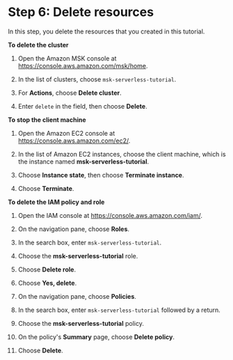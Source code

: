 # Step 6: Delete resources<a name="delete-resources"></a>

In this step, you delete the resources that you created in this tutorial\.

**To delete the cluster**

1. Open the Amazon MSK console at [https://console\.aws\.amazon\.com/msk/home](https://console.aws.amazon.com/msk/home)\.

1. In the list of clusters, choose `msk-serverless-tutorial`\.

1. For **Actions**, choose **Delete cluster**\.

1. Enter `delete` in the field, then choose **Delete**\.

**To stop the client machine**

1. Open the Amazon EC2 console at [https://console\.aws\.amazon\.com/ec2/](https://console.aws.amazon.com/ec2/)\.

1. In the list of Amazon EC2 instances, choose the client machine, which is the instance named **msk\-serverless\-tutorial**\.

1. Choose **Instance state**, then choose **Terminate instance**\.

1. Choose **Terminate**\.

**To delete the IAM policy and role**

1. Open the IAM console at [https://console\.aws\.amazon\.com/iam/](https://console.aws.amazon.com/iam/)\.

1. On the navigation pane, choose **Roles**\.

1. In the search box, enter `msk-serverless-tutorial`\.

1. Choose the **msk\-serverless\-tutorial** role\.

1. Choose **Delete role**\.

1. Choose **Yes, delete**\.

1. On the navigation pane, choose **Policies**\.

1. In the search box, enter `msk-serverless-tutorial` followed by a return\.

1. Choose the **msk\-serverless\-tutorial** policy\.

1. On the policy's **Summary** page, choose **Delete policy**\.

1. Choose **Delete**\.
